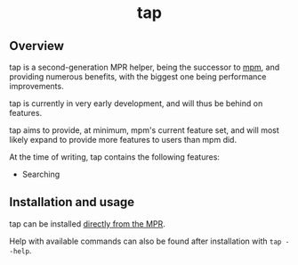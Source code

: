 <h1 align="center">tap</h2>

## Overview
tap is a second-generation MPR helper, being the successor to [mpm](https://github.com/hwittenborn/mpm), and providing numerous benefits, with the biggest one being performance improvements.

tap is currently in very early development, and will thus be behind on features.

tap aims to provide, at minimum, mpm's current feature set, and will most likely expand to provide more features to users than mpm did.

At the time of writing, tap contains the following features:

- Searching

## Installation and usage
tap can be installed [directly from the MPR](https://dur.hunterwittenborn.com/packages/tap).

Help with available commands can also be found after installation with `tap --help`.
 

